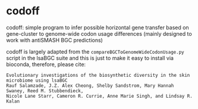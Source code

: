 # codoff
codoff: simple program to infer possible horizontal gene transfer based on gene-cluster to genome-wide codon usage differences (mainly designed to work with antiSMASH BGC predictions)

codoff is largely adapted from the `compareBGCToGenomeWideCodonUsage.py` script in the lsaBGC suite and this is just to make it easy to install via bioconda, therefore, please cite:

```
Evolutionary investigations of the biosynthetic diversity in the skin microbiome using lsaBGC
Rauf Salamzade, J.Z. Alex Cheong, Shelby Sandstrom, Mary Hannah Swaney, Reed M. Stubbendieck,
Nicole Lane Starr, Cameron R. Currie, Anne Marie Singh, and Lindsay R. Kalan
```
